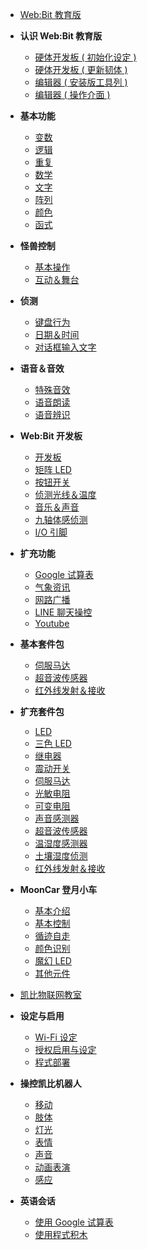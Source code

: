 - [Web:Bit 教育版](education/index.md)
- **认识 Web:Bit 教育版**
  - [硬体开发板 ( 初始化设定 )](education/info/setup.md)
  - [硬体开发板 ( 更新韧体 )](education/info/ota.md)
  - [编辑器 ( 安装版工具列 )](education/info/toolbar.md)
  - [编辑器 ( 操作介面 )](education/info/interface.md)
- **基本功能**
  - [变数](education/basic/variables.md)
  - [逻辑](education/basic/logic.md)
  - [重复](education/basic/loop.md)
  - [数学](education/basic/math.md)
  - [文字](education/basic/text.md)
  - [阵列](education/basic/array.md)
  - [颜色](education/basic/color.md)
  - [函式](education/basic/function.md)
- **怪兽控制**
  - [基本操作](education/monster/basic.md)
  - [互动＆舞台](education/monster/event.md)
- **侦测**
  - [键盘行为](education/detect/keyboard.md)
  - [日期＆时间](education/detect/time.md)
  - [对话框输入文字](education/detect/input.md)
- **语音＆音效**
  - [特殊音效](education/sound/sound-effect.md)
  - [语音朗读](education/sound/speak-aloud.md)
  - [语音辨识](education/sound/speech-recognition.md)
- **Web:Bit 开发板**
  - [开发板](education/board/board.md)
  - [矩阵 LED](education/board/rgbled-matrix.md)
  - [按钮开关](education/board/ab-button.md)
  - [侦测光线＆温度](education/board/photocell-thermistor.md)
  - [音乐＆声音](education/board/buzzer.md)
  - [九轴体感侦测](education/board/mpu9250.md)
  - [I/O 引脚](education/board/io-pin.md)
- **扩充功能**
  - [Google 试算表](education/extension/google-spreadsheet.md)
  - [气象资讯](education/extension/weather.md)
  - [网路广播](education/extension/broadcast.md)
  - [LINE 聊天操控](education/extension/line.md)
  - [Youtube](education/extension/youtube.md)
- **基本套件包**
  - [伺服马达](education/extension-basic-package/servo.md)
  - [超音波传感器](education/extension-basic-package/ultrasonic.md)
  - [红外线发射＆接收](education/extension-basic-package/ir.md)
- **扩充套件包**
  - [LED](education/extension-full-package/led.md)
  - [三色 LED](education/extension-full-package/rgbled.md)
  - [继电器](education/extension-full-package/relay.md)
  - [震动开关](education/extension-full-package/vibration.md)
  - [伺服马达](education/extension-full-package/servo.md)
  - [光敏电阻](education/extension-full-package/photocell.md)
  - [可变电阻](education/extension-full-package/pot.md)
  - [声音感测器](education/extension-full-package/sound.md)
  - [超音波传感器](education/extension-full-package/ultrasonic.md)
  - [温湿度感测器](education/extension-full-package/dht11.md)
  - [土壤湿度侦测](education/extension-full-package/soil.md)
  - [红外线发射＆接收](education/extension-full-package/ir.md)
- **MoonCar 登月小车**
  - [基本介绍](education/extension-mooncar/mooncar.md)
  - [基本控制](education/extension-mooncar/control.md)
  - [循迹自走](education/extension-mooncar/track.md)
  - [颜色识别](education/extension-mooncar/color-tracking.md)
  - [魔幻 LED](education/extension-mooncar/magic-led.md)
  - [其他元件](education/extension-mooncar/other.md)


- [凯比物联网教室](kebbi/index.md)
- **设定与启用**
  - [Wi-Fi 设定](kebbi/setting/wifi.md)
  - [授权启用与设定](kebbi/setting/authorize.md)
  - [程式部署](kebbi/setting/deploy.md)
- **操控凯比机器人**
  - [移动](kebbi/robot/move.md)
  - [肢体](kebbi/robot/joint.md)
  - [灯光](kebbi/robot/light.md)
  - [表情](kebbi/robot/face.md)
  - [声音](kebbi/robot/sound.md)
  - [动画表演](kebbi/robot/performance.md)
  - [感应](kebbi/robot/detect.md)
- **英语会话**
  - [使用 Google 试算表](kebbi/english/spread-sheet.md)
  - [使用程式积木](kebbi/english/blockly.md)

